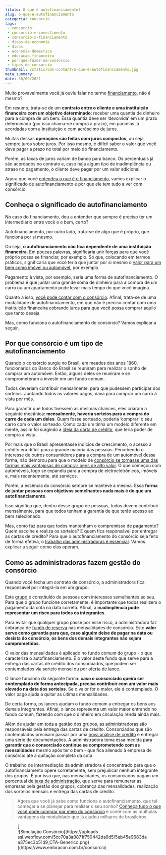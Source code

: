```yaml
---
titulo: O que é autofinanciamento?
slug: o-que-e-autofinanciamento
categoria: consorcio
tags:
 - consorcio
 - consorcio-e-investimento
 - consorcio-x-financiamento
 - dicas-de-economia
 - dicas
 - economia-domestica
 - educacao-financeira
 - por-que-fazer-um-consorcio
 - tipos-de-consorcio
thumbnail: /static/cms-content/o-que-e-autofinanciamento.jpg
meta_summary: 
date: 30/09/2021
---
```

Muito provavelmente você já ouviu falar no termo [financiamento](https://www.embracon.com.br/blog/financiamento-ou-consorcio-o-que-e-melhor-na-compra-de-um-imovel), não é mesmo?

Em resumo, trata-se de um **contrato entre o cliente e uma instituição financeira com um objetivo determinado**: receber uma quantia de dinheiro para a compra de um bem. Essa quantia deve ser ‘devolvida’ em um prazo determinado (por isso chama-se compra a prazo), em parcelas já acordadas com a instituição e com [acréscimo de juros](https://www.embracon.com.br/blog/parcela-de-consorcio-tem-juros).

Muitas dessas **operações são feitas com juros compostos**, ou seja, sempre juros sobre juros. Por isso mesmo, é difícil saber o valor que você deve pagar a prazo no total por meio do financiamento.

Porém, as taxas de juros variam de banco para banco. Os percentuais já são acordados no contrato e, caso haja algum tipo de inadimplência ou atraso no pagamento, o cliente deve pagar por um valor adicional.

Agora que você [entendeu o que é o financiamento](https://www.embracon.com.br/blog/sabe-a-diferenca-entre-consorcio-e-financiamento-a-gente-te-conta), vamos explicar o significado de autofinanciamento e por que ele tem tudo a ver com consórcio.

Conheça o significado de autofinanciamento
------------------------------------------

No caso do financiamento, deu a entender que sempre é preciso ter um intermediário entre você e o bem, certo?

Autofinanciamento, por outro lado, trata-se de algo que é próprio, que funciona por si mesmo.

Ou seja, **o autofinanciamento não fica dependente de uma instituição financeira**. Em poucas palavras, significaria unir forças para que você próprio possa se financiar, por exemplo. Só que, colocando em termos práticos, significaria que você teria que juntar por si mesmo o [valor para um bem como imóvel ou automóvel](https://www.embracon.com.br/blog/quando-o-consorcio-e-uma-boa-opcao), por exemplo.

Pagamento à vista, por exemplo, seria uma forma de autofinanciamento. O problema é que juntar uma grande soma de dinheiro para a compra de um carro ou um apartamento pode levar mais tempo do que você imagina.

Quanto a isso, [você pode contar com o consórcio](https://www.embracon.com.br/blog/afinal-o-que-e-o-consorcio). Afinal, trata-se de uma modalidade de autofinanciamento, em que não é preciso contar com uma instituição financeira cobrando juros para que você possa comprar aquilo que tanto deseja.

Mas, como funciona o autofinanciamento do consórcio? Vamos explicar a seguir.

Por que consórcio é um tipo de autofinanciamento
------------------------------------------------

Quando o consórcio surgiu no Brasil, em meados dos anos 1960, funcionários do Banco do Brasil se reuniram para realizar o sonho de comprar um automóvel. Então, alguns deles se reuniram e se comprometeram a investir em um fundo comum.

Todos deveriam contribuir mensalmente, para que pudessem participar dos sorteios. Juntando todos os valores pagos, dava para comprar um carro à vista por mês.

Para garantir que todos tivessem as mesmas chances, eles criaram a seguinte mecânica: **mensalmente, haveria sorteios para a compra do carro de cada um deles**. Quem fosse sorteado, poderia ‘comprar’ o seu carro com o valor sorteado. Como cada um tinha um modelo diferente em mente, assim foi surgindo a [ideia da carta de crédito](https://www.embracon.com.br/blog/correcao-carta-de-credito-consorcio), que teria poder de compra à vista.

Por mais que o Brasil apresentasse indícios de crescimento, o acesso a crédito era difícil para a grande maioria das pessoas. Percebendo o interesse de outros consumidores para a compra de um automóvel dessa forma, não demorou para que o modelo de [consórcio se tornasse uma das formas mais vantajosas de comprar bens de alto valor](https://www.embracon.com.br/blog/confira-10-vantagens-indiscutiveis-do-consorcio). O que começou com automóveis, logo se expandiu para a compra de eletroeletrônicos, imóveis e, mais recentemente, até serviços.

Porém, a essência do consórcio sempre se manteve a mesma. Essa **forma de juntar pessoas com objetivos semelhantes nada mais é do que um autofinanciamento**.

Isso significa que, dentro desse grupo de pessoas, todos devem contribuir mensalmente, para que todos tenham a garantia de que terão acesso ao bem selecionado.

Mas, como faz para que todos mantenham o compromisso de pagamento? Quem escolhe e realiza os sorteios? E quem fica responsável por entregar as cartas de crédito? Para que o autofinanciamento do consórcio seja feito de forma efetiva, o [trabalho das administradoras é essencial](https://www.embracon.com.br/blog/afinal-o-que-uma-administradora-de-consorcio-faz). Vamos explicar a seguir como elas operam.

Como as administradoras fazem gestão do consórcio
-------------------------------------------------

Quando você fecha um contrato de consórcio, a administradora fica responsável por integrá-la em um grupo.

Este [grupo ](https://www.embracon.com.br/conhecaoconsorcio/o-que-e-um-grupo-de-consorcio)é constituído de pessoas com interesses semelhantes ao seu. Para que o grupo funcione corretamente, é importante que todos realizem o pagamento da cota na data correta. Afinal, a **inadimplência pode representar um risco para todos os integrantes**.

Para evitar que qualquer grupo passe por esse risco, a administradora faz cobrança de [fundo de reserva](https://www.embracon.com.br/blog/entenda-como-funciona-a-devolucao-do-fundo-de-reserva) nas mensalidades de consórcio. Este **valor serve como garantia para que, caso alguém deixe de pagar na data ou desista do consórcio, os bens dos demais integrantes não sejam comprometidos**.

O valor das mensalidades é aplicado no fundo comum do grupo - o que caracteriza o autofinanciamento. É o valor deste fundo que serve para a entrega das cartas de crédito dos consorciados, que podem ser contemplados via sorteio mensal ou por [oferta de lance](https://www.embracon.com.br/blog/como-funcionam-os-tipos-de-lances-no-consorcio).

O lance funciona da seguinte forma: **caso o consorciado queira ser contemplado de forma antecipada, precisa contribuir com um valor mais elevado na data dos sorteios**. Se o valor for o maior, ele é contemplado. O valor pago ajuda a quitar as últimas mensalidades.

De certa forma, os lances ajudam o fundo comum a entregar os bens aos demais integrantes. Afinal, o lance representa um valor maior entrando no fundo comum, fazendo com que o dinheiro em circulação renda ainda mais.

Além de ajudar em toda a gestão dos grupos, as administradoras são responsáveis pela entrega das cartas de crédito. Consorciados que são contemplados precisam passar por uma [nova análise de crédito](https://www.embracon.com.br/conhecaoconsorcio/ao-ser-contemplado-sera-feita-analise-para-liberacao-do-meu-credito) e entregar uma série de documentações. A administradora toma essa medida para **garantir que o consorciado continue se comprometendo com as mensalidades** mesmo após ter o bem - que fica alienado à empresa de consórcio até a quitação completa da cota.

O trabalho de intermediação da administradora é concentrado para que o autofinanciamento opere corretamente, sem prejudicar nenhum integrante dos grupos. É por isso que, nas mensalidades, os consorciados pagam um percentual de[ taxa de administração](https://www.embracon.com.br/conhecaoconsorcio/o-que-e-taxa-de-administracao), que serve para remunerar as empresas pela gestão dos grupos, cobrança das mensalidades, realização dos sorteios mensais e entrega das cartas de crédito.

> Agora que você já sabe como funciona o autofinanciamento, que tal começar a se planejar para realizar o seu sonho? [Conheça tudo o que você pode comprar por meio do consórcio](https://www.embracon.com.br/blog/como-fazer-um-consorcio) e conte com as múltiplas vantagens da modalidade que já ajudou milhares de brasileiros.

<figure class="w-richtext-figure-type-image w-richtext-align-center">[<div>![Simulação Consórcio](https://uploads-ssl.webflow.com/5cc70a3a0871f750442da9d5/5eb45e9683dae375ec3b51d9_CTA-Generico.png)</div>](https://www.embracon.com.br/consorcio)</figure>
